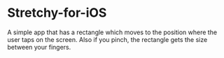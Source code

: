 Stretchy-for-iOS
================

A simple app that has a rectangle which moves to the position where the user taps on the screen. Also if you pinch, the rectangle gets the size between your fingers.